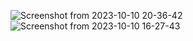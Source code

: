 ![Screenshot from 2023-10-10 20-36-42](https://github.com/kodokaii/Vulkan_mandelbrot_set/assets/110056528/5da0520c-57e2-4beb-8bd0-0457ffc67af7)
![Screenshot from 2023-10-10 16-27-43](https://github.com/kodokaii/Vulkan_mandelbrot_set/assets/110056528/9631e965-577b-4495-969e-10be2af30bc4)
